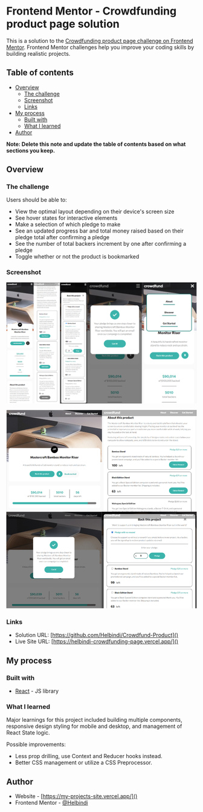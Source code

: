 # Frontend Mentor - Crowdfunding product page solution

This is a solution to the [Crowdfunding product page challenge on Frontend Mentor](https://www.frontendmentor.io/challenges/crowdfunding-product-page-7uvcZe7ZR). Frontend Mentor challenges help you improve your coding skills by building realistic projects.

## Table of contents

- [Overview](#overview)
  - [The challenge](#the-challenge)
  - [Screenshot](#screenshot)
  - [Links](#links)
- [My process](#my-process)
  - [Built with](#built-with)
  - [What I learned](#what-i-learned)
- [Author](#author)

**Note: Delete this note and update the table of contents based on what sections you keep.**

## Overview

### The challenge

Users should be able to:

- View the optimal layout depending on their device's screen size
- See hover states for interactive elements
- Make a selection of which pledge to make
- See an updated progress bar and total money raised based on their pledge total after confirming a pledge
- See the number of total backers increment by one after confirming a pledge
- Toggle whether or not the product is bookmarked

### Screenshot

![1677309179103](image/README/1677309179103.png)

![1677309185854](image/README/1677309185854.png)

### Links

- Solution URL: [https://github.com/Helbindi/Crowdfund-Product]()
- Live Site URL: [https://helbindi-crowdfunding-page.vercel.app/]()

## My process

### Built with

- [React](https://reactjs.org/) - JS library

### What I learned

Major learnings for this project included building multiple components, responsive design styling for mobile and desktop, and management of React State logic.

Possible improvements:

- Less prop drilling, use Context and Reducer hooks instead.
- Better CSS management or utilize a CSS Preprocessor.

## Author

- Website - [https://my-projects-site.vercel.app/]()
- Frontend Mentor - [@Helbindi](https://www.frontendmentor.io/profile/Helbind)
